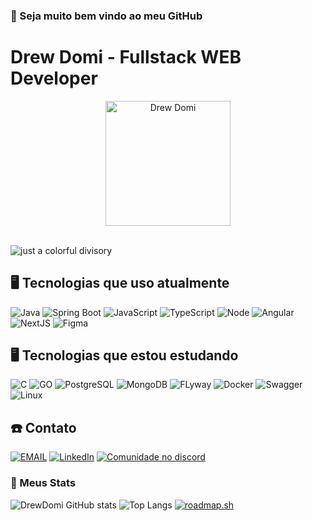 ### 👋 Seja muito bem vindo ao meu GitHub
# Drew Domi - Fullstack WEB Developer

<div align="center">
  <a href="https://drewdomi.com" target="_blank">
    <img width="200" src="https://drewdomi.com/homepage.webp" alt="Drew Domi">
  </a>
</div>

<br>

![just a colorful divisory](https://i.imgur.com/waxVImv.png)

## 🖥️ Tecnologias que uso atualmente
![Java](https://img.shields.io/badge/Java-ED8B00?style=for-the-badge&logo=openjdk&logoColor=white)
![Spring Boot](https://img.shields.io/badge/Spring-6DB33F?style=for-the-badge&logo=spring&logoColor=white)
![JavaScript](https://img.shields.io/badge/JavaScript-323330?style=for-the-badge&logo=javascript&logoColor=F7DF1E)
![TypeScript](https://img.shields.io/badge/TypeScript-007ACC?style=for-the-badge&logo=typescript&logoColor=white)
![Node](https://img.shields.io/badge/Node.js-43853D?style=for-the-badge&logo=node.js&logoColor=white)
![Angular](https://img.shields.io/badge/Angular-DD0031?style=for-the-badge&logo=angular&logoColor=white)
![NextJS](https://img.shields.io/badge/Next.js-000000.svg?style=for-the-badge&logo=nextdotjs&logoColor=white)
![Figma](https://img.shields.io/badge/Figma-F24E1E?style=for-the-badge&logo=figma&logoColor=white)

## 🖥️ Tecnologias que estou estudando
![C](https://img.shields.io/badge/C-00599C?style=for-the-badge&logo=c&logoColor=white)
![GO](https://img.shields.io/badge/Go-00ADD8?style=for-the-badge&logo=go&logoColor=white)
![PostgreSQL](https://img.shields.io/badge/PostgreSQL-316192?style=for-the-badge&logo=postgresql&logoColor=white)
![MongoDB](https://img.shields.io/badge/MongoDB-4EA94B?style=for-the-badge&logo=mongodb&logoColor=white)
![FLyway](https://img.shields.io/badge/Flyway-white?style=for-the-badge&logo=Flyway&logoColor=FF1B2D)
![Docker](https://img.shields.io/badge/Docker-0399f7.svg?&style=for-the-badge&logo=Docker&logoColor=white)
![Swagger](https://img.shields.io/badge/swagger-85ea2d?style=for-the-badge&logo=swagger&logoColor=173647)
![Linux](https://img.shields.io/badge/Linux-FCC624?style=for-the-badge&logo=linux&logoColor=black)

## ☎️ Contato
[![EMAIL](https://img.shields.io/badge/Email-222222?style=for-the-badge&logo=protonmail&logoColor=white)](mailto:contato@drewdomi.com)
[![LinkedIn](https://img.shields.io/badge/LinkedIn-0077B5?style=for-the-badge&logo=linkedin&logoColor=white)](https://www.linkedin.com/in/drewdomi/)
[![Comunidade no discord](https://img.shields.io/badge/Discord-7289DA?style=for-the-badge&logo=discord&logoColor=white)](https://discord.gg/rUZRTrggat)

### 🌟 Meus Stats
![DrewDomi GitHub stats](https://github-readme-stats.vercel.app/api?username=drewdomi&show_icons=true&theme=dark&hide=stars,issues)
![Top Langs](https://github-readme-stats.vercel.app/api/top-langs/?username=drewdomi&layout=compact&theme=dark&hide=html,shell,scheme,lua,css,scss,sass,python,mdx,md)
[![roadmap.sh](https://roadmap.sh/card/wide/64885cae52e24cb0dbb1611d?variant=dark&roadmaps=golang%2Cjava%2Cbackend%2Cangular)](https://roadmap.sh)
